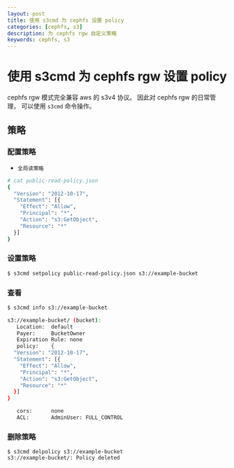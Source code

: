 ```yaml
---
layout: post
title: 使用 s3cmd 为 cephfs 设置 policy
categories: [cephfs, s3]
description: 为 cephfs rgw 自定义策略
keywords: cephfs, s3
---
```


# 使用 s3cmd 为 cephfs rgw 设置 policy

cephfs rgw 模式完全兼容 aws 的 s3v4 协议。 
因此对 cephfs rgw 的日常管理， 可以使用 `s3cmd` 命令操作。

## 策略

### 配置策略

+ `全局读策略`

```bash
# cat public-read-policy.json
{
  "Version": "2012-10-17",
  "Statement": [{
    "Effect": "Allow",
    "Principal": "*",
    "Action": "s3:GetObject",
    "Resource": "*"
  }]
}
```

### 设置策略

```bash
$ s3cmd setpolicy public-read-policy.json s3://example-bucket
```


### 查看

```bash
$ s3cmd info s3://example-bucket

s3://example-bucket/ (bucket):
   Location:  default
   Payer:     BucketOwner
   Expiration Rule: none
   policy:    {
  "Version": "2012-10-17",
  "Statement": [{
    "Effect": "Allow",
    "Principal": "*",
    "Action": "s3:GetObject",
    "Resource": "*"
  }]
}

   cors:      none
   ACL:       AdminUser: FULL_CONTROL
```

### 删除策略

```
$ s3cmd delpolicy s3://example-bucket
s3://example-bucket/: Policy deleted

```